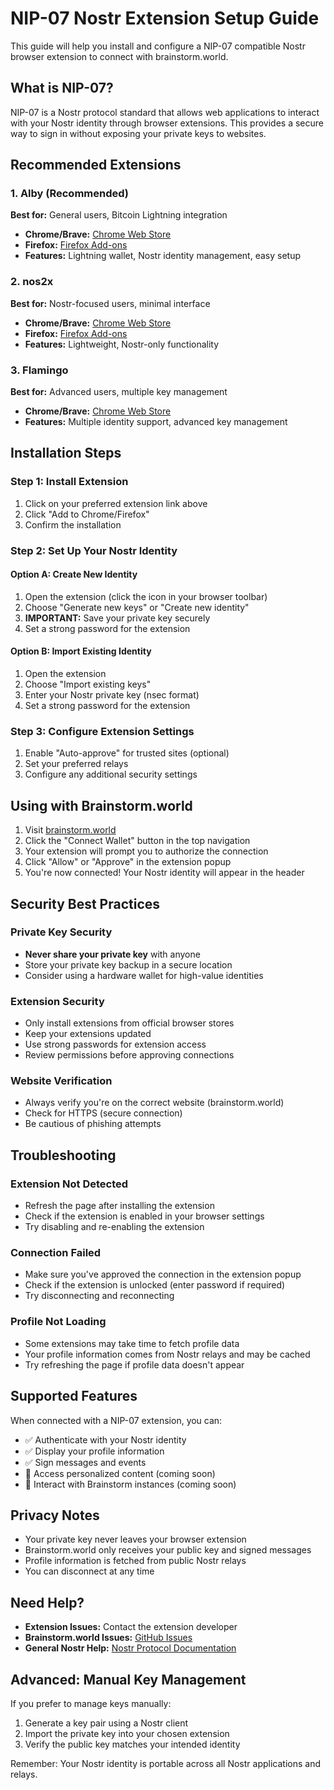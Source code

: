 # NIP-07 Nostr Extension Setup Guide

This guide will help you install and configure a NIP-07 compatible Nostr browser extension to connect with brainstorm.world.

## What is NIP-07?

NIP-07 is a Nostr protocol standard that allows web applications to interact with your Nostr identity through browser extensions. This provides a secure way to sign in without exposing your private keys to websites.

## Recommended Extensions

### 1. Alby (Recommended)
**Best for:** General users, Bitcoin Lightning integration
- **Chrome/Brave:** [Chrome Web Store](https://chrome.google.com/webstore/detail/alby/iokeahhehimjnekafflcihljlcjccdbe)
- **Firefox:** [Firefox Add-ons](https://addons.mozilla.org/en-US/firefox/addon/alby/)
- **Features:** Lightning wallet, Nostr identity management, easy setup

### 2. nos2x
**Best for:** Nostr-focused users, minimal interface
- **Chrome/Brave:** [Chrome Web Store](https://chrome.google.com/webstore/detail/nos2x/kpgefcfmnafjgpblomihpgmejjdanjjp)
- **Firefox:** [Firefox Add-ons](https://addons.mozilla.org/en-US/firefox/addon/nos2x/)
- **Features:** Lightweight, Nostr-only functionality

### 3. Flamingo
**Best for:** Advanced users, multiple key management
- **Chrome/Brave:** [Chrome Web Store](https://chrome.google.com/webstore/detail/flamingo/nkjcjojkjbmfmgkjjlkjjjjjjjjjjjjj)
- **Features:** Multiple identity support, advanced key management

## Installation Steps

### Step 1: Install Extension
1. Click on your preferred extension link above
2. Click "Add to Chrome/Firefox"
3. Confirm the installation

### Step 2: Set Up Your Nostr Identity

#### Option A: Create New Identity
1. Open the extension (click the icon in your browser toolbar)
2. Choose "Generate new keys" or "Create new identity"
3. **IMPORTANT:** Save your private key securely
4. Set a strong password for the extension

#### Option B: Import Existing Identity
1. Open the extension
2. Choose "Import existing keys"
3. Enter your Nostr private key (nsec format)
4. Set a strong password for the extension

### Step 3: Configure Extension Settings
1. Enable "Auto-approve" for trusted sites (optional)
2. Set your preferred relays
3. Configure any additional security settings

## Using with Brainstorm.world

1. Visit [brainstorm.world](https://brainstorm.world)
2. Click the "Connect Wallet" button in the top navigation
3. Your extension will prompt you to authorize the connection
4. Click "Allow" or "Approve" in the extension popup
5. You're now connected! Your Nostr identity will appear in the header

## Security Best Practices

### Private Key Security
- **Never share your private key** with anyone
- Store your private key backup in a secure location
- Consider using a hardware wallet for high-value identities

### Extension Security
- Only install extensions from official browser stores
- Keep your extensions updated
- Use strong passwords for extension access
- Review permissions before approving connections

### Website Verification
- Always verify you're on the correct website (brainstorm.world)
- Check for HTTPS (secure connection)
- Be cautious of phishing attempts

## Troubleshooting

### Extension Not Detected
- Refresh the page after installing the extension
- Check if the extension is enabled in your browser settings
- Try disabling and re-enabling the extension

### Connection Failed
- Make sure you've approved the connection in the extension popup
- Check if the extension is unlocked (enter password if required)
- Try disconnecting and reconnecting

### Profile Not Loading
- Some extensions may take time to fetch profile data
- Your profile information comes from Nostr relays and may be cached
- Try refreshing the page if profile data doesn't appear

## Supported Features

When connected with a NIP-07 extension, you can:
- ✅ Authenticate with your Nostr identity
- ✅ Display your profile information
- ✅ Sign messages and events
- 🔄 Access personalized content (coming soon)
- 🔄 Interact with Brainstorm instances (coming soon)

## Privacy Notes

- Your private key never leaves your browser extension
- Brainstorm.world only receives your public key and signed messages
- Profile information is fetched from public Nostr relays
- You can disconnect at any time

## Need Help?

- **Extension Issues:** Contact the extension developer
- **Brainstorm.world Issues:** [GitHub Issues](https://github.com/Pretty-Good-Freedom-Tech/brainstorm.world/issues)
- **General Nostr Help:** [Nostr Protocol Documentation](https://github.com/nostr-protocol/nips)

## Advanced: Manual Key Management

If you prefer to manage keys manually:

1. Generate a key pair using a Nostr client
2. Import the private key into your chosen extension
3. Verify the public key matches your intended identity

Remember: Your Nostr identity is portable across all Nostr applications and relays.
